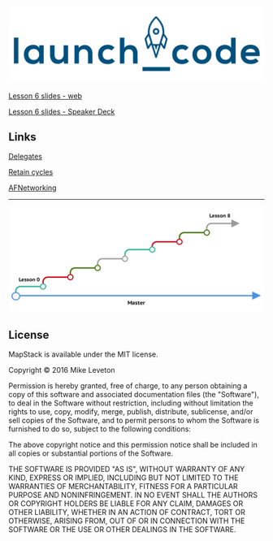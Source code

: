 <img src="https://raw.githubusercontent.com/Leveton/MapStack/master/images/launchCode.png" alt="TSNavigationStripView examples" />

[Lesson 6 slides - web](https://docs.google.com/presentation/d/1R1E1uh8M7vnDqAN6CWe-XNeaSQMqJjgEnwdo9hIk7yE/pub?start=false&loop=false&delayms=3000)

[Lesson 6 slides - Speaker Deck](https://speakerdeck.com/leveton/mapstack-lesson-6)


## Links

[Delegates](http://stackoverflow.com/questions/626898/how-do-i-create-delegates-in-objective-c?rq=1)

[Retain cycles](http://www.cocoawithlove.com/2009/07/rules-to-avoid-retain-cycles.html)

[AFNetworking](http://nshipster.com/afnetworking-2/)


<hr />

<img src="https://raw.githubusercontent.com/Leveton/MapStack/lesson0/images/BranchFlow.png" alt="TSNavigationStripView examples" />


## License

MapStack is available under the MIT license.

Copyright © 2016 Mike Leveton

Permission is hereby granted, free of charge, to any person obtaining a copy of this software and associated documentation files (the "Software"), to deal in the Software without restriction, including without limitation the rights to use, copy, modify, merge, publish, distribute, sublicense, and/or sell copies of the Software, and to permit persons to whom the Software is furnished to do so, subject to the following conditions:

The above copyright notice and this permission notice shall be included in all copies or substantial portions of the Software.

THE SOFTWARE IS PROVIDED "AS IS", WITHOUT WARRANTY OF ANY KIND, EXPRESS OR IMPLIED, INCLUDING BUT NOT LIMITED TO THE WARRANTIES OF MERCHANTABILITY, FITNESS FOR A PARTICULAR PURPOSE AND NONINFRINGEMENT. IN NO EVENT SHALL THE AUTHORS OR COPYRIGHT HOLDERS BE LIABLE FOR ANY CLAIM, DAMAGES OR OTHER LIABILITY, WHETHER IN AN ACTION OF CONTRACT, TORT OR OTHERWISE, ARISING FROM, OUT OF OR IN CONNECTION WITH THE SOFTWARE OR THE USE OR OTHER DEALINGS IN THE SOFTWARE.